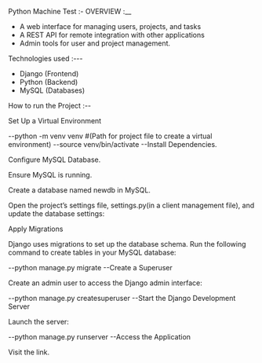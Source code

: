 Python Machine Test :-
OVERVIEW :__
+ A web interface for managing users, projects, and tasks
+ A REST API for remote integration with other applications
+ Admin tools for user and project management.

Technologies used :---
+ Django (Frontend)
+ Python (Backend)
+ MySQL (Databases)

How to run the Project :--

Set Up a Virtual Environment

--python -m venv venv  #(Path for project file to create a virtual environment)
--source venv/bin/activate
--Install Dependencies.

Configure MySQL Database.

Ensure MySQL is running.

Create a database named newdb in MySQL.

Open the project’s settings file, settings.py(in a client management file), and update the database settings:

Apply Migrations

Django uses migrations to set up the database schema. 
Run the following command to create tables in your MySQL database:

--python manage.py migrate
--Create a Superuser

Create an admin user to access the Django admin interface:

--python manage.py createsuperuser
--Start the Django Development Server

Launch the server:

--python manage.py runserver
--Access the Application

Visit the link.
